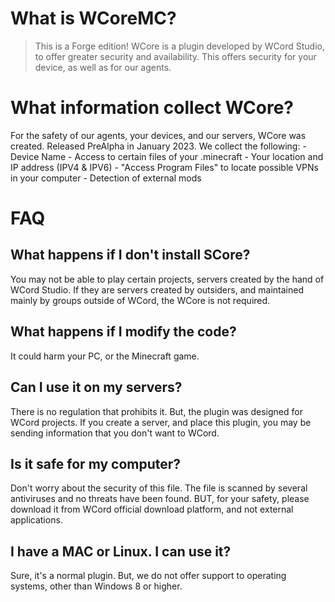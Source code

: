 # What is WCoreMC?
> This is a Forge edition!
WCore is a plugin developed by WCord Studio, to offer greater security and availability. This offers security for your device, as well as for our agents.

# What information collect WCore?
For the safety of our agents, your devices, and our servers, WCore was created. Released PreAlpha in January 2023.
We collect the following:
    - Device Name
    - Access to certain files of your .minecraft
    - Your location and IP address (IPV4 & IPV6)
    - "Access Program Files" to locate possible VPNs in your computer
    - Detection of external mods

# FAQ
## What happens if I don't install SCore?
You may not be able to play certain projects, servers created by the hand of WCord Studio. If they are servers created by outsiders, and maintained mainly by groups outside of WCord, the WCore is not required.

## What happens if I modify the code?
It could harm your PC, or the Minecraft game.

## Can I use it on my servers?
There is no regulation that prohibits it. But, the plugin was designed for WCord projects. If you create a server, and place this plugin, you may be sending information that you don't want to WCord.

## Is it safe for my computer?
Don't worry about the security of this file. The file is scanned by several antiviruses and no threats have been found. BUT, for your safety, please download it from WCord official download platform, and not external applications.

## I have a MAC or Linux. I can use it?
Sure, it's a normal plugin. But, we do not offer support to operating systems, other than Windows 8 or higher.
